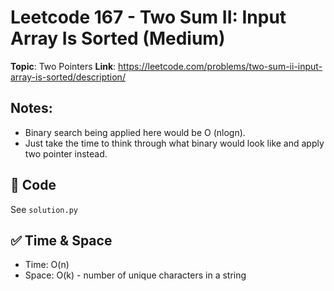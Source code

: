 # Leetcode 167 - Two Sum II: Input Array Is Sorted (Medium)

**Topic**: Two Pointers 
**Link**: https://leetcode.com/problems/two-sum-ii-input-array-is-sorted/description/

## Notes: 
 - Binary search being applied here would be O (nlogn). 
 - Just take the time to think through what binary would look like and apply two pointer instead. 

## 🧪 Code
See `solution.py`

## ✅ Time & Space
- Time: O(n)
- Space: O(k) - number of unique characters in a string